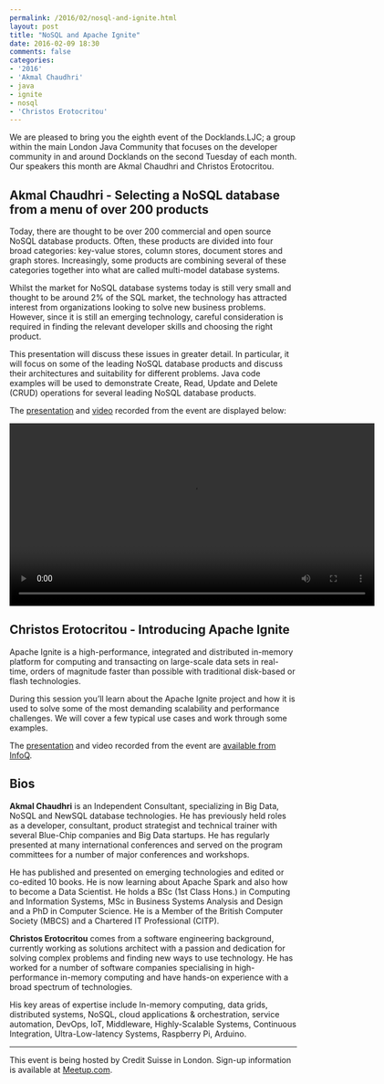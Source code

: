 ```yaml
---
permalink: /2016/02/nosql-and-ignite.html
layout: post
title: "NoSQL and Apache Ignite"
date: 2016-02-09 18:30
comments: false
categories: 
- '2016'
- 'Akmal Chaudhri' 
- java
- ignite
- nosql
- 'Christos Erotocritou'
---
```


We are pleased to bring you the eighth event of the Docklands.LJC; a group
within the main London Java Community that focuses on the developer community
in and around Docklands on the second Tuesday of each month. Our speakers this
month are Akmal Chaudhri and Christos Erotocritou.

<h2>Akmal Chaudhri - Selecting a NoSQL database from a menu of over 200 products</h2>

Today, there are thought to be over 200 commercial and open source NoSQL
database products. Often, these products are divided into four broad
categories: key-value stores, column stores, document stores and graph stores.
Increasingly, some products are combining several of these categories together
into what are called multi-model database systems. 

Whilst the market for NoSQL database systems today is still very small and
thought to be around 2% of the SQL market, the technology has attracted
interest from organizations looking to solve new business problems. However,
since it is still an emerging technology, careful consideration is required in
finding the relevant developer skills and choosing the right product.

This presentation will discuss these issues in greater detail. In particular,
it will focus on some of the leading NoSQL database products and discuss their
architectures and suitability for different problems. Java code examples will
be used to demonstrate Create, Read, Update and Delete (CRUD) operations for
several leading NoSQL database products.

The
<a href="{{ site.github.url }}/presentations/2016/AkmalBChaudhri-NoSQL.pdf" rel="nofollow">presentation</a>
and
<a href="//www.docklandsljc.uk/presentations/2016/AkmalBChaudhri-NoSQL.mp4" rel="nofollow">video</a>
recorded from the event are displayed below:

<video width="640" height="320" controls>
 <source src="//www.docklandsljc.uk/presentations/2016/AkmalBChaudhri-NoSQL.mp4" type="video/mp4"/>
 Your browser does not support the &lt;video&gt; tag or does not understand MP4 files.
</video>

<script async class="speakerdeck-embed" data-id="b3b512852ea048a782b231b4371d509b" data-ratio="1.41436464088398" src="//speakerdeck.com/assets/embed.js"></script>

<h2>Christos Erotocritou - Introducing Apache Ignite</h2>

Apache Ignite is a high-performance, integrated and distributed in-memory
platform for computing and transacting on large-scale data sets in real-time,
orders of magnitude faster than possible with traditional disk-based or flash
technologies.

During this session you’ll learn about the Apache Ignite project and how it is
used to solve some of the most demanding scalability and performance
challenges. We will cover a few typical use cases and work through some
examples.

The
<a href="{{ site.github.url }}/presentations/2016/ChristosErotocritou-ApacheIgnite.pdf" rel="nofollow">presentation</a>
and video recorded from the event are
<a href="https://www.infoq.com/presentations/apache-ignite">available from InfoQ</a>.

<h2>Bios</h2>

<b>Akmal Chaudhri</b> is an Independent Consultant, specializing in Big Data,
NoSQL and NewSQL database technologies. He has previously held roles as a
developer, consultant, product strategist and technical trainer with several
Blue-Chip companies and Big Data startups. He has regularly presented at many
international conferences and served on the program committees for a number of
major conferences and workshops.

He has published and presented on emerging technologies and edited or co-edited
10 books. He is now learning about Apache Spark and also how to become a Data
Scientist. He holds a BSc (1st Class Hons.) in Computing and Information
Systems, MSc in Business Systems Analysis and Design and a PhD in Computer
Science. He is a Member of the British Computer Society (MBCS) and a Chartered
IT Professional (CITP).

<b>Christos Erotocritou</b> comes from a software engineering background,
currently working as solutions architect with a passion and dedication for
solving complex problems and finding new ways to use technology. He has worked
for a number of software companies specialising in high-performance in-memory
computing and have hands-on experience with a broad spectrum of technologies.

His key areas of expertise include In-memory computing, data grids, distributed
systems, NoSQL, cloud applications & orchestration, service automation, DevOps,
IoT, Middleware, Highly-Scalable Systems, Continuous Integration,
Ultra-Low-latency Systems, Raspberry Pi, Arduino.

<hr/>
This event is being hosted by Credit Suisse in London. Sign-up information is available at <a href="http://www.meetup.com/Londonjavacommunity/events/228368512/">Meetup.com</a>.
